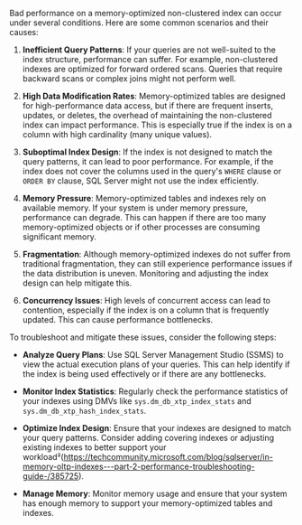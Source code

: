 Bad performance on a memory-optimized non-clustered index can occur under several conditions. Here are some common scenarios and their causes:

1. **Inefficient Query Patterns**: If your queries are not well-suited to the index structure, performance can suffer. For example, non-clustered indexes are optimized for forward ordered scans. Queries that require backward scans or complex joins might not perform well.

2. **High Data Modification Rates**: Memory-optimized tables are designed for high-performance data access, but if there are frequent inserts, updates, or deletes, the overhead of maintaining the non-clustered index can impact performance. This is especially true if the index is on a column with high cardinality (many unique values).

3. **Suboptimal Index Design**: If the index is not designed to match the query patterns, it can lead to poor performance. For example, if the index does not cover the columns used in the query's `WHERE` clause or `ORDER BY` clause, SQL Server might not use the index efficiently.

4. **Memory Pressure**: Memory-optimized tables and indexes rely on available memory. If your system is under memory pressure, performance can degrade. This can happen if there are too many memory-optimized objects or if other processes are consuming significant memory.

5. **Fragmentation**: Although memory-optimized indexes do not suffer from traditional fragmentation, they can still experience performance issues if the data distribution is uneven. Monitoring and adjusting the index design can help mitigate this.

6. **Concurrency Issues**: High levels of concurrent access can lead to contention, especially if the index is on a column that is frequently updated. This can cause performance bottlenecks.

To troubleshoot and mitigate these issues, consider the following steps:

- **Analyze Query Plans**: Use SQL Server Management Studio (SSMS) to view the actual execution plans of your queries. This can help identify if the index is being used effectively or if there are any bottlenecks.

- **Monitor Index Statistics**: Regularly check the performance statistics of your indexes using DMVs like `sys.dm_db_xtp_index_stats` and `sys.dm_db_xtp_hash_index_stats`.

- **Optimize Index Design**: Ensure that your indexes are designed to match your query patterns. Consider adding covering indexes or adjusting existing indexes to better support your workload²(https://techcommunity.microsoft.com/blog/sqlserver/in-memory-oltp-indexes---part-2-performance-troubleshooting-guide-/385725).

- **Manage Memory**: Monitor memory usage and ensure that your system has enough memory to support your memory-optimized tables and indexes.
